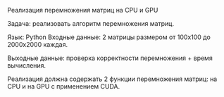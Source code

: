 Реализация перемножения матриц на CPU и GPU

Задача: реализовать алгоритм перемножения матриц.

Язык: Python
Входные данные: 2 матрицы размером от 100х100 до 2000х2000 каждая.

Выходные данные: проверка корректности перемножения + время вычисления.

Реализация должна содержать 2 функции перемножения матриц: на CPU и на GPU с
применением CUDA.
